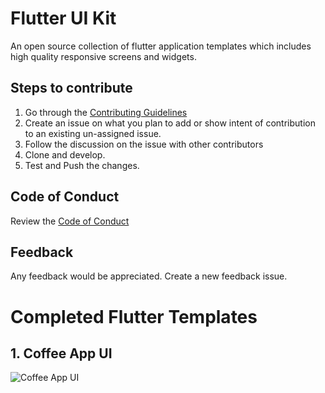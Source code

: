 # Flutter UI Kit

An open source collection of flutter application templates which includes high quality responsive screens and widgets.

## Steps to contribute
1. Go through the [Contributing Guidelines](CONTRIBUTING.md)
2. Create an issue on what you plan to add or show intent of contribution to an existing un-assigned issue.
3. Follow the discussion on the issue with other contributors 
4. Clone and develop. 
5. Test and Push the changes. 

## Code of Conduct 
Review the [Code of Conduct](CODE_OF_CONDUCT.md)

## Feedback 
Any feedback would be appreciated. Create a new feedback issue. 
<br>

# Completed Flutter Templates

## 1. Coffee App UI  

![Coffee App UI](https://raw.githubusercontent.com/chandansgowda/flutter_ui_kit/master/lib/coffee_app/home_screen_pic.png)
